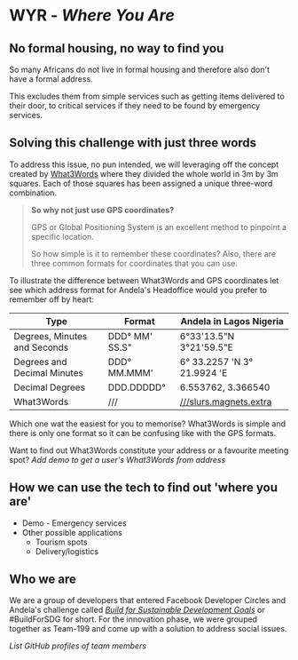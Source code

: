 # WYR - *Where You Are*

## No formal housing, no way to find you

So many Africans do not live in formal housing and therefore also don't have a formal address.

This excludes them from simple services such as getting items delivered to their door, to critical services if they need to be found by emergency services.

## Solving this challenge with just three words

To address this issue, no pun intended, we will leveraging off the concept created by [What3Words](https://what3words.com/) where they divided the whole world in 3m by 3m squares. Each of those squares has been assigned a unique three-word combination.

> **So why not just use GPS coordinates?**
>
> GPS or Global Positioning System is an excellent method to pinpoint a specific location.
>
> So how simple is it to remember these coordinates? Also, there are three common formats for coordinates that you can use.

To illustrate the difference between What3Words and GPS coordinates let see which address format for Andela's Headoffice would you prefer to remember off by heart:

| Type | Format | Andela in Lagos Nigeria |
|---|---|---|
| Degrees, Minutes and Seconds | DDD° MM' SS.S"  | 6°33'13.5"N 3°21'59.5"E |
| Degrees and Decimal Minutes | DDD° MM.MMM' | 6° 33.2257 'N 3° 21.9924 'E |
| Decimal Degrees  | DDD.DDDDD°   |  6.553762, 3.366540 |
| What3Words  |  ///  |  [///slurs.magnets.extra](https://what3words.com/slurs.magnets.extra) |

Which one wat the easiest for you to memorise? What3Words is simple and there is only one format so it can be confusing like with the GPS formats.

Want to find out What3Words constitute your address or a favourite meeting spot?
_Add demo to get a user's What3Words from address_

## How we can use the tech to find out 'where you are'

* Demo - Emergency services
* Other possible applications
  * Tourism spots
  * Delivery/logistics

## Who we are

We are a group of developers that entered Facebook Developer Circles and Andela's challenge called *[Build for Sustainable Development Goals](https://buildforsdg.andela.com/)* or #BuildForSDG for short. For the innovation phase, we were grouped together as Team-199 and come up with a solution to address social issues.

_List GitHub profiles of team members_
